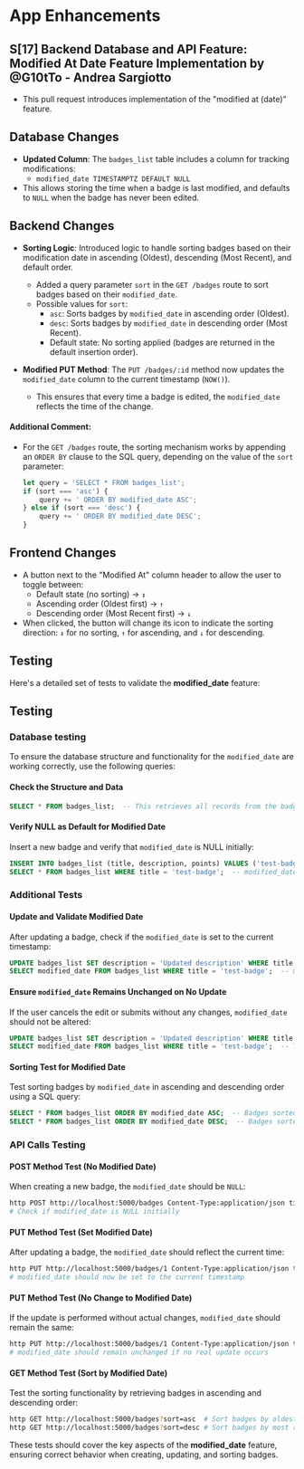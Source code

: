 # App Enhancements

## S[17] Backend Database and API Feature: Modified At Date Feature Implementation by @G10tTo - Andrea Sargiotto

- This pull request introduces implementation of the "modified at (date)" feature.

## Database Changes
- **Updated Column**: The `badges_list` table includes a column for tracking modifications:
  - `modified_date TIMESTAMPTZ DEFAULT NULL`
- This allows storing the time when a badge is last modified, and defaults to `NULL` when the badge has never been edited.

## Backend Changes
- **Sorting Logic**: Introduced logic to handle sorting badges based on their modification date in ascending (Oldest), descending (Most Recent), and default order.
    - Added a query parameter `sort` in the `GET /badges` route to sort badges based on their `modified_date`.
    - Possible values for `sort`:
      - `asc`: Sorts badges by `modified_date` in ascending order (Oldest).
      - `desc`: Sorts badges by `modified_date` in descending order (Most Recent).
      - Default state: No sorting applied (badges are returned in the default insertion order).
  
- **Modified PUT Method**: The `PUT /badges/:id` method now updates the `modified_date` column to the current timestamp (`NOW()`).
    - This ensures that every time a badge is edited, the `modified_date` reflects the time of the change.

#### Additional Comment:
- For the `GET /badges` route, the sorting mechanism works by appending an `ORDER BY` clause to the SQL query, depending on the value of the `sort` parameter:
    ```javascript
    let query = 'SELECT * FROM badges_list';
    if (sort === 'asc') {
        query += ' ORDER BY modified_date ASC';
    } else if (sort === 'desc') {
        query += ' ORDER BY modified_date DESC';
    }
    ```

## Frontend Changes
- A button next to the "Modified At" column header to allow the user to toggle between:
    - Default state (no sorting) -> `↕`
    - Ascending order (Oldest first) -> `↑`
    - Descending order (Most Recent first) -> `↓`
- When clicked, the button will change its icon to indicate the sorting direction: `↕` for no sorting, `↑` for ascending, and `↓` for descending.


## Testing
Here's a detailed set of tests to validate the **modified_date** feature:

## Testing

### Database testing
To ensure the database structure and functionality for the `modified_date` are working correctly, use the following queries:

#### Check the Structure and Data
```sql
SELECT * FROM badges_list;  -- This retrieves all records from the badges_list table, showing the modified_date for each.
```

#### Verify NULL as Default for Modified Date
Insert a new badge and verify that `modified_date` is NULL initially:
```sql
INSERT INTO badges_list (title, description, points) VALUES ('test-badge', 'Badge with no modification', 10);
SELECT * FROM badges_list WHERE title = 'test-badge';  -- modified_date should be NULL at this point.
```

### Additional Tests

#### Update and Validate Modified Date
After updating a badge, check if the `modified_date` is set to the current timestamp:
```sql
UPDATE badges_list SET description = 'Updated description' WHERE title = 'test-badge';
SELECT modified_date FROM badges_list WHERE title = 'test-badge';  -- modified_date should now show the current timestamp.
```

#### Ensure `modified_date` Remains Unchanged on No Update
If the user cancels the edit or submits without any changes, `modified_date` should not be altered:
```sql
UPDATE badges_list SET description = 'Updated description' WHERE title = 'test-badge';  -- Perform the same update twice.
SELECT modified_date FROM badges_list WHERE title = 'test-badge';  -- The timestamp should remain the same.
```

#### Sorting Test for Modified Date
Test sorting badges by `modified_date` in ascending and descending order using a SQL query:
```sql
SELECT * FROM badges_list ORDER BY modified_date ASC;  -- Badges sorted by oldest modification first.
SELECT * FROM badges_list ORDER BY modified_date DESC;  -- Badges sorted by most recent modification first.
```

### API Calls Testing

#### POST Method Test (No Modified Date)
When creating a new badge, the `modified_date` should be `NULL`:
```bash
http POST http://localhost:5000/badges Content-Type:application/json title="New Badge" description="Testing badge creation"
# Check if modified_date is NULL initially
```

#### PUT Method Test (Set Modified Date)
After updating a badge, the `modified_date` should reflect the current time:
```bash
http PUT http://localhost:5000/badges/1 Content-Type:application/json title="Updated Title" description="Updated description"
# modified_date should now be set to the current timestamp
```

#### PUT Method Test (No Change to Modified Date)
If the update is performed without actual changes, `modified_date` should remain the same:
```bash
http PUT http://localhost:5000/badges/1 Content-Type:application/json title="Updated Title" description="Updated description"
# modified_date should remain unchanged if no real update occurs
```

#### GET Method Test (Sort by Modified Date)
Test the sorting functionality by retrieving badges in ascending and descending order:
```bash
http GET http://localhost:5000/badges?sort=asc  # Sort badges by oldest modification date
http GET http://localhost:5000/badges?sort=desc # Sort badges by most recent modification date
```

These tests should cover the key aspects of the **modified_date** feature, ensuring correct behavior when creating, updating, and sorting badges.